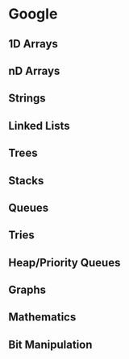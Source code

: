 # Google

## 1D Arrays

## nD Arrays

## Strings

## Linked Lists

## Trees

## Stacks

## Queues

## Tries

## Heap/Priority Queues

## Graphs

## Mathematics

## Bit Manipulation





